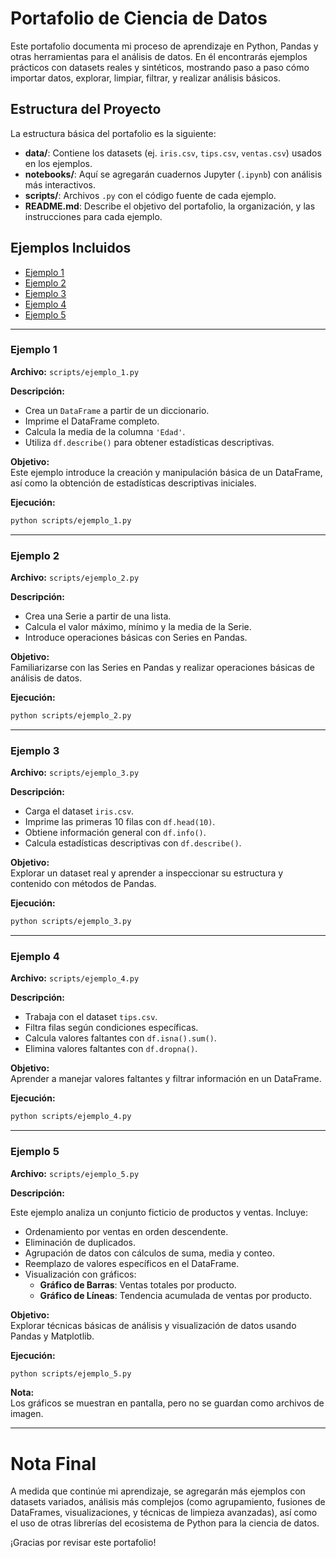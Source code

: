 # Portafolio de Ciencia de Datos

Este portafolio documenta mi proceso de aprendizaje en Python, Pandas y otras herramientas para el análisis de datos. En él encontrarás ejemplos prácticos con datasets reales y sintéticos, mostrando paso a paso cómo importar datos, explorar, limpiar, filtrar, y realizar análisis básicos.

## Estructura del Proyecto

La estructura básica del portafolio es la siguiente:

- **data/**: Contiene los datasets (ej. `iris.csv`, `tips.csv`, `ventas.csv`) usados en los ejemplos.
- **notebooks/**: Aquí se agregarán cuadernos Jupyter (`.ipynb`) con análisis más interactivos.
- **scripts/**: Archivos `.py` con el código fuente de cada ejemplo.
- **README.md**: Describe el objetivo del portafolio, la organización, y las instrucciones para cada ejemplo.

## Ejemplos Incluidos

- [Ejemplo 1](#ejemplo-1)
- [Ejemplo 2](#ejemplo-2)
- [Ejemplo 3](#ejemplo-3)
- [Ejemplo 4](#ejemplo-4)
- [Ejemplo 5](#ejemplo-5)

---

### Ejemplo 1

**Archivo:** `scripts/ejemplo_1.py`

**Descripción:**

- Crea un `DataFrame` a partir de un diccionario.
- Imprime el DataFrame completo.
- Calcula la media de la columna `'Edad'`.
- Utiliza `df.describe()` para obtener estadísticas descriptivas.

**Objetivo:**  
Este ejemplo introduce la creación y manipulación básica de un DataFrame, así como la obtención de estadísticas descriptivas iniciales.

**Ejecución:**

```bash
python scripts/ejemplo_1.py
```

---

### Ejemplo 2

**Archivo:** `scripts/ejemplo_2.py`

**Descripción:**

- Crea una Serie a partir de una lista.
- Calcula el valor máximo, mínimo y la media de la Serie.
- Introduce operaciones básicas con Series en Pandas.

**Objetivo:**  
Familiarizarse con las Series en Pandas y realizar operaciones básicas de análisis de datos.

**Ejecución:**

```bash
python scripts/ejemplo_2.py
```

---

### Ejemplo 3

**Archivo:** `scripts/ejemplo_3.py`

**Descripción:**

- Carga el dataset `iris.csv`.
- Imprime las primeras 10 filas con `df.head(10)`.
- Obtiene información general con `df.info()`.
- Calcula estadísticas descriptivas con `df.describe()`.

**Objetivo:**  
Explorar un dataset real y aprender a inspeccionar su estructura y contenido con métodos de Pandas.

**Ejecución:**

```bash
python scripts/ejemplo_3.py
```

---

### Ejemplo 4

**Archivo:** `scripts/ejemplo_4.py`

**Descripción:**

- Trabaja con el dataset `tips.csv`.
- Filtra filas según condiciones específicas.
- Calcula valores faltantes con `df.isna().sum()`.
- Elimina valores faltantes con `df.dropna()`.

**Objetivo:**  
Aprender a manejar valores faltantes y filtrar información en un DataFrame.

**Ejecución:**

```bash
python scripts/ejemplo_4.py
```

---

### Ejemplo 5

**Archivo:** `scripts/ejemplo_5.py`

**Descripción:**

Este ejemplo analiza un conjunto ficticio de productos y ventas. Incluye:

- Ordenamiento por ventas en orden descendente.
- Eliminación de duplicados.
- Agrupación de datos con cálculos de suma, media y conteo.
- Reemplazo de valores específicos en el DataFrame.
- Visualización con gráficos:
  - **Gráfico de Barras**: Ventas totales por producto.
  - **Gráfico de Líneas**: Tendencia acumulada de ventas por producto.

**Objetivo:**  
Explorar técnicas básicas de análisis y visualización de datos usando Pandas y Matplotlib.

**Ejecución:**

```bash
python scripts/ejemplo_5.py
```

**Nota:**  
Los gráficos se muestran en pantalla, pero no se guardan como archivos de imagen.

---

# Nota Final

A medida que continúe mi aprendizaje, se agregarán más ejemplos con datasets variados, análisis más complejos (como agrupamiento, fusiones de DataFrames, visualizaciones, y técnicas de limpieza avanzadas), así como el uso de otras librerías del ecosistema de Python para la ciencia de datos.

¡Gracias por revisar este portafolio!
